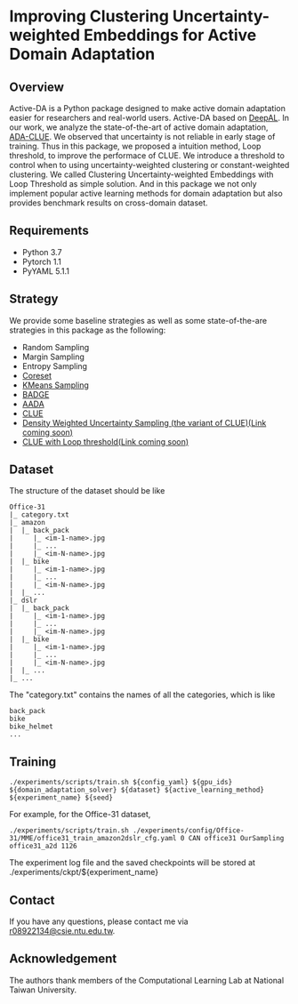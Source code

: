 # Improving Clustering Uncertainty-weighted Embeddings for Active Domain Adaptation
## Overview
Active-DA is a Python package designed to make active domain adaptation easier for researchers and real-world users. Active-DA based on [DeepAL](https://github.com/ej0cl6/deep-active-learning). In our work, we analyze the state-of-the-art of active domain adaptation, [ADA-CLUE](https://arxiv.org/pdf/2010.08666.pdf). We observed that uncertainty is not reliable in early stage of training. Thus in this package, we proposed a intuition method, Loop threshold, to improve the performace of CLUE. We introduce a threshold to control when to using uncertainty-weighted clustering or constant-weighted clustering. We called Clustering Uncertainty-weighted Embeddings with Loop Threshold as simple solution. And in this package we not only implement popular active learning methods for domain adaptation but also provides benchmark results on cross-domain dataset. 

## Requirements
- Python 3.7
- Pytorch 1.1
- PyYAML 5.1.1

## Strategy
We provide some baseline strategies as well as some state-of-the-are strategies in this package as the following:

* Random Sampling
* Margin Sampling
* Entropy Sampling
* [Coreset](https://arxiv.org/abs/1708.00489)
* [KMeans Sampling](https://arxiv.org/abs/1708.00489)
* [BADGE](http://arxiv.org/abs/1906.03671)
* [AADA](https://openaccess.thecvf.com/content_WACV_2020/papers/Su_Active_Adversarial_Domain_Adaptation_WACV_2020_paper.pdf)
* [CLUE](https://arxiv.org/pdf/2010.08666.pdf)
* [Density Weighted Uncertainty Sampling (the variant of CLUE)(Link coming soon)]()
* [CLUE with Loop threshold(Link coming soon)]()
## Dataset
The structure of the dataset should be like

```
Office-31
|_ category.txt
|_ amazon
|  |_ back_pack
|     |_ <im-1-name>.jpg
|     |_ ...
|     |_ <im-N-name>.jpg
|  |_ bike
|     |_ <im-1-name>.jpg
|     |_ ...
|     |_ <im-N-name>.jpg
|  |_ ...
|_ dslr
|  |_ back_pack
|     |_ <im-1-name>.jpg
|     |_ ...
|     |_ <im-N-name>.jpg
|  |_ bike
|     |_ <im-1-name>.jpg
|     |_ ...
|     |_ <im-N-name>.jpg
|  |_ ...
|_ ...
```
The "category.txt" contains the names of all the categories, which is like
```
back_pack
bike
bike_helmet
...
```


## Training
```
./experiments/scripts/train.sh ${config_yaml} ${gpu_ids} ${domain_adaptation_solver} ${dataset} ${active_learning_method} ${experiment_name} ${seed}
```
For example, for the Office-31 dataset,
```
./experiments/scripts/train.sh ./experiments/config/Office-31/MME/office31_train_amazon2dslr_cfg.yaml 0 CAN office31 OurSampling office31_a2d 1126
```

The experiment log file and the saved checkpoints will be stored at ./experiments/ckpt/${experiment_name}


## Contact
If you have any questions, please contact me via r08922134@csie.ntu.edu.tw.

## Acknowledgement
The authors thank members of the Computational Learning Lab at National Taiwan University.

